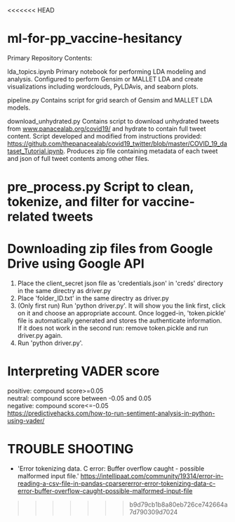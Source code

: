 <<<<<<< HEAD
# ml-for-pp_vaccine-hesitancy

Primary Repository Contents:

lda_topics.ipynb
  Primary notebook for performing LDA modeling and analysis. Configured to perform Gensim or MALLET LDA and create visualizations including wordclouds, PyLDAvis, and seaborn plots.
  
pipeline.py
  Contains script for grid search of Gensim and MALLET LDA models.
  
download_unhydrated.py
  Contains script to download unhydrated tweets from www.panacealab.org/covid19/ and hydrate to contain full tweet content. Script developed and modified from instructions provided: https://github.com/thepanacealab/covid19_twitter/blob/master/COVID_19_dataset_Tutorial.ipynb. Produces zip file containing metadata of each tweet and json of full tweet contents among other files. 
  
pre_process.py
  Script to clean, tokenize, and filter for vaccine-related tweets
=======
# Downloading zip files from Google Drive using Google API
1. Place the client_secret json file as 'credentials.json' in 'creds' directory in the same directry as driver.py  
2. Place 'folder_ID.txt' in the same directry as driver.py  
3. (Only first run) Run 'python driver.py'. It will show you the link first, click on it and choose an appropriate account. Once logged-in, 'token.pickle' file is automatically generated and stores the authenticate information.  
  If it does not work in the second run: remove token.pickle and run driver.py again.
4. Run 'python driver.py'. 

# Interpreting VADER score  
positive: compound score>=0.05  
neutral: compound score between -0.05 and 0.05  
negative: compound score<=-0.05  
https://predictivehacks.com/how-to-run-sentiment-analysis-in-python-using-vader/  

# TROUBLE SHOOTING  
- 'Error tokenizing data. C error: Buffer overflow caught - possible malformed input file.' https://intellipaat.com/community/19314/error-in-reading-a-csv-file-in-pandas-cparsererror-error-tokenizing-data-c-error-buffer-overflow-caught-possible-malformed-input-file  

>>>>>>> b9d79cb1b8a80eb726ce742664a7d790309d7024
